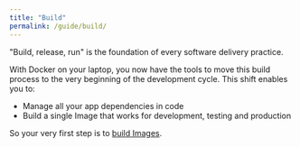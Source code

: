 ```yaml
---
title: "Build"
permalink: /guide/build/
---
```


"Build, release, run" is the foundation of every software delivery practice.

With Docker on your laptop, you now have the tools to move this build process to the very beginning of the development cycle. This shift enables you to:

* Manage all your app dependencies in code
* Build a single Image that works for development, testing and production

So your very first step is to [build Images](/guide/images/).
